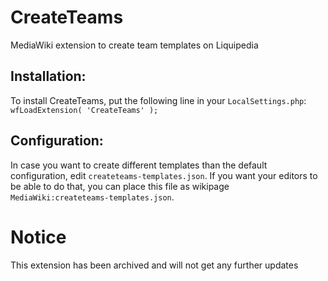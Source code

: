 # CreateTeams
MediaWiki extension to create team templates on Liquipedia

## Installation:
To install CreateTeams, put the following line in your `LocalSettings.php`:
`wfLoadExtension( 'CreateTeams' );`
## Configuration:
In case you want to create different templates than the default configuration, edit `createteams-templates.json`. 
If you want your editors to be able to do that, you can place this file as wikipage `MediaWiki:createteams-templates.json`.

# Notice
This extension has been archived and will not get any further updates